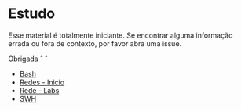 # Estudo

Esse material é totalmente iniciante. Se encontrar alguma informação errada ou fora de contexto, por favor abra uma issue.

Obrigada ˆ ˆ

- [Bash](/bash/bash.md)
- [Redes - Inicio](/redes//redes-iniciante/)
- [Rede - Labs](/redes/rede-labs-nmap/)
- [SWH](/shw/README.md)
